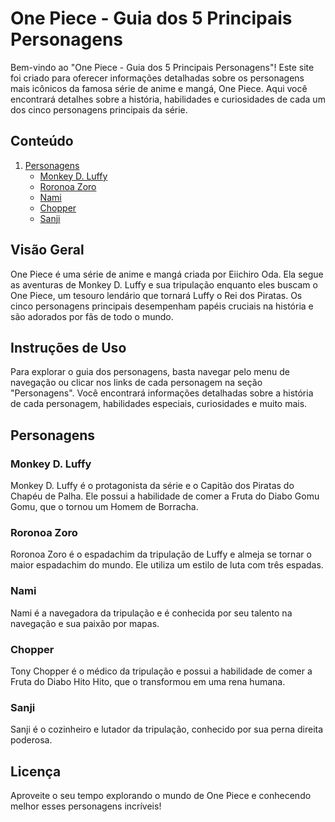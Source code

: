 # One Piece - Guia dos 5 Principais Personagens

Bem-vindo ao "One Piece - Guia dos 5 Principais Personagens"! Este site foi criado para oferecer informações detalhadas sobre os personagens mais icônicos da famosa série de anime e mangá, One Piece. Aqui você encontrará detalhes sobre a história, habilidades e curiosidades de cada um dos cinco personagens principais da série.

## Conteúdo

1. [Personagens](#personagens)
    - [Monkey D. Luffy](#monkey-d-luffy)
    - [Roronoa Zoro](#roronoa-zoro)
    - [Nami](#nami)
    - [Chopper](#chopper)
    - [Sanji](#sanji)

## Visão Geral

One Piece é uma série de anime e mangá criada por Eiichiro Oda. Ela segue as aventuras de Monkey D. Luffy e sua tripulação enquanto eles buscam o One Piece, um tesouro lendário que tornará Luffy o Rei dos Piratas. Os cinco personagens principais desempenham papéis cruciais na história e são adorados por fãs de todo o mundo.

## Instruções de Uso

Para explorar o guia dos personagens, basta navegar pelo menu de navegação ou clicar nos links de cada personagem na seção "Personagens". Você encontrará informações detalhadas sobre a história de cada personagem, habilidades especiais, curiosidades e muito mais.

## Personagens

### Monkey D. Luffy

Monkey D. Luffy é o protagonista da série e o Capitão dos Piratas do Chapéu de Palha. Ele possui a habilidade de comer a Fruta do Diabo Gomu Gomu, que o tornou um Homem de Borracha.

### Roronoa Zoro

Roronoa Zoro é o espadachim da tripulação de Luffy e almeja se tornar o maior espadachim do mundo. Ele utiliza um estilo de luta com três espadas.

### Nami

Nami é a navegadora da tripulação e é conhecida por seu talento na navegação e sua paixão por mapas.

### Chopper

Tony Chopper é o médico da tripulação e possui a habilidade de comer a Fruta do Diabo Hito Hito, que o transformou em uma rena humana.

### Sanji

Sanji é o cozinheiro e lutador da tripulação, conhecido por sua perna direita poderosa.

## Licença

Aproveite o seu tempo explorando o mundo de One Piece e conhecendo melhor esses personagens incríveis!
